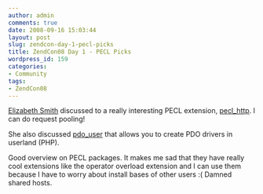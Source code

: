 ```yaml
---
author: admin
comments: true
date: 2008-09-16 15:03:44
layout: post
slug: zendcon-day-1-pecl-picks
title: ZendCon08 Day 1 - PECL Picks
wordpress_id: 159
categories:
- Community
tags:
- ZendCon08
---
```


[Elizabeth Smith](http://elizabethmariesmith.com/) discussed to a really interesting PECL extension, [pecl_http](http://pecl.php.net/package/pecl_http). I can do request pooling!

She also discussed [pdo_user](http://pecl.php.net/package/pdo_user) that allows you to create PDO drivers in userland (PHP).

Good overview on PECL packages. It makes me sad that they have really cool extensions like the operator overload extension and I can use them because I have to worry about install bases of other users :( Damned shared hosts.
